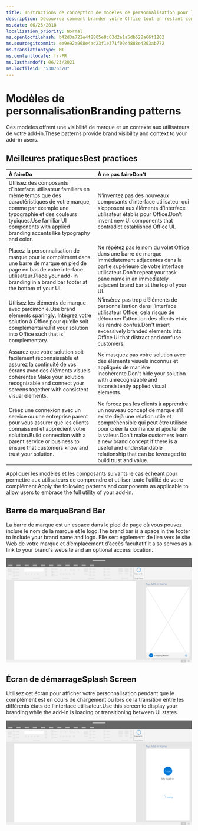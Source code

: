 ```yaml
---
title: Instructions de conception de modèles de personnalisation pour les compléments Office
description: Découvrez comment brander votre Office tout en restant compatible avec la conception visuelle de Office.
ms.date: 06/26/2018
localization_priority: Normal
ms.openlocfilehash: b42d3a722e4f8805e8c03d2e1a5db528a66f1202
ms.sourcegitcommit: ee9e92a968e4ad23f1e371f00d4888e4203ab772
ms.translationtype: MT
ms.contentlocale: fr-FR
ms.lasthandoff: 06/23/2021
ms.locfileid: "53076370"
---
```

# <a name="branding-patterns"></a><span data-ttu-id="0dc47-103">Modèles de personnalisation</span><span class="sxs-lookup"><span data-stu-id="0dc47-103">Branding patterns</span></span>

<span data-ttu-id="0dc47-104">Ces modèles offrent une visibilité de marque et un contexte aux utilisateurs de votre add-in.</span><span class="sxs-lookup"><span data-stu-id="0dc47-104">These patterns provide brand visibility and context to your add-in users.</span></span>

## <a name="best-practices"></a><span data-ttu-id="0dc47-105">Meilleures pratiques</span><span class="sxs-lookup"><span data-stu-id="0dc47-105">Best practices</span></span>

|<span data-ttu-id="0dc47-106">À faire</span><span class="sxs-lookup"><span data-stu-id="0dc47-106">Do</span></span> |<span data-ttu-id="0dc47-107">À ne pas faire</span><span class="sxs-lookup"><span data-stu-id="0dc47-107">Don't</span></span>|
|:---- |:----|
| <span data-ttu-id="0dc47-108">Utilisez des composants d’interface utilisateur familiers en même temps que des caractéristiques de votre marque, comme par exemple une typographie et des couleurs typiques.</span><span class="sxs-lookup"><span data-stu-id="0dc47-108">Use familiar UI components with applied branding accents like typography and color.</span></span> | <span data-ttu-id="0dc47-109">N’inventez pas des nouveaux composants d’interface utilisateur qui s’opposent aux éléments d’interface utilisateur établis pour Office.</span><span class="sxs-lookup"><span data-stu-id="0dc47-109">Don't invent new UI components that contradict established Office UI.</span></span> |
| <span data-ttu-id="0dc47-110">Placez la personnalisation de marque pour le complément dans une barre de marque en pied de page en bas de votre interface utilisateur.</span><span class="sxs-lookup"><span data-stu-id="0dc47-110">Place your add-in branding in a brand bar footer at the bottom of your UI.</span></span> | <span data-ttu-id="0dc47-111">Ne répétez pas le nom du volet Office dans une barre de marque immédiatement adjacentes dans la partie supérieure de votre interface utilisateur.</span><span class="sxs-lookup"><span data-stu-id="0dc47-111">Don't repeat your task pane name in an immediately adjacent brand bar at the top of your UI.</span></span> |
| <span data-ttu-id="0dc47-112">Utilisez les éléments de marque avec parcimonie.</span><span class="sxs-lookup"><span data-stu-id="0dc47-112">Use brand elements sparingly.</span></span> <span data-ttu-id="0dc47-113">Intégrez votre solution à Office pour qu’elle soit complémentaire.</span><span class="sxs-lookup"><span data-stu-id="0dc47-113">Fit your solution into Office such that is complementary.</span></span> | <span data-ttu-id="0dc47-114">N’insérez pas trop d’éléments de personnalisation dans l’interface utilisateur Office, cela risque de détourner l’attention des clients et de les rendre confus.</span><span class="sxs-lookup"><span data-stu-id="0dc47-114">Don't insert excessively branded elements into Office UI that distract and confuse customers.</span></span> |
| <span data-ttu-id="0dc47-115">Assurez que votre solution soit facilement reconnaissable et assurez la continuité de vos écrans avec des éléments visuels cohérentes.</span><span class="sxs-lookup"><span data-stu-id="0dc47-115">Make your solution recognizable and connect your screens together with consistent visual elements.</span></span> | <span data-ttu-id="0dc47-116">Ne masquez pas votre solution avec des éléments visuels inconnus et appliqués de manière incohérente.</span><span class="sxs-lookup"><span data-stu-id="0dc47-116">Don't hide your solution with unrecognizable and inconsistently applied visual elements.</span></span> |
| <span data-ttu-id="0dc47-117">Créez une connexion avec un service ou une entreprise parent pour vous assurer que les clients connaissent et apprécient votre solution.</span><span class="sxs-lookup"><span data-stu-id="0dc47-117">Build connection with a parent service or business to ensure that customers know and trust your solution.</span></span> | <span data-ttu-id="0dc47-118">Ne forcez pas les clients à apprendre un nouveau concept de marque s’il existe déjà une relation utile et compréhensible qui peut être utilisée pour créer la confiance et ajouter de la valeur.</span><span class="sxs-lookup"><span data-stu-id="0dc47-118">Don't make customers learn a new brand concept if there is a useful and understandable relationship that can be leveraged to build trust and value.</span></span> |

<span data-ttu-id="0dc47-119">Appliquer les modèles et les composants suivants le cas échéant pour permettre aux utilisateurs de comprendre et utiliser toute l’utilité de votre complément.</span><span class="sxs-lookup"><span data-stu-id="0dc47-119">Apply the following patterns and components as applicable to allow users to embrace the full utility of your add-in.</span></span>

## <a name="brand-bar"></a><span data-ttu-id="0dc47-120">Barre de marque</span><span class="sxs-lookup"><span data-stu-id="0dc47-120">Brand Bar</span></span>

<span data-ttu-id="0dc47-121">La barre de marque est un espace dans le pied de page où vous pouvez inclure le nom de la marque et le logo.</span><span class="sxs-lookup"><span data-stu-id="0dc47-121">The brand bar is a space in the footer to include your brand name and logo.</span></span> <span data-ttu-id="0dc47-122">Elle sert également de lien vers le site Web de votre marque et d’emplacement d’accès facultatif.</span><span class="sxs-lookup"><span data-stu-id="0dc47-122">It also serves as a link to your brand's website and an optional access location.</span></span>

![Barre de marque affichée dans le volet Des tâches d’un Office application de bureau.](../images/add-in-brand-bar.png)

## <a name="splash-screen"></a><span data-ttu-id="0dc47-124">Écran de démarrage</span><span class="sxs-lookup"><span data-stu-id="0dc47-124">Splash Screen</span></span>

<span data-ttu-id="0dc47-125">Utilisez cet écran pour afficher votre personnalisation pendant que le complément est en cours de chargement ou lors de la transition entre les différents états de l’interface utilisateur.</span><span class="sxs-lookup"><span data-stu-id="0dc47-125">Use this screen to display your branding while the add-in is loading or transitioning between UI states.</span></span>

![Écran de marque affiché dans le volet Des tâches d’un Office application de bureau.](../images/add-in-splash-screen.png)
